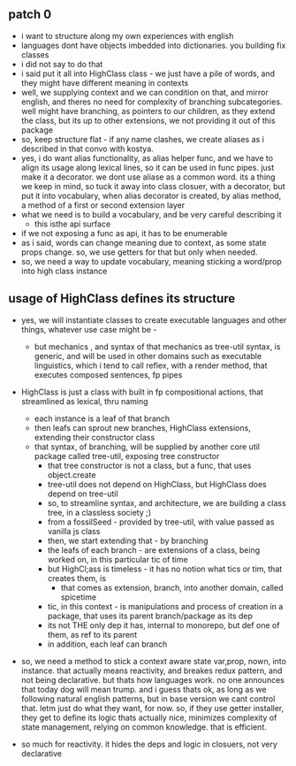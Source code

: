 ## patch 0
- i want to structure along my own experiences with english
- languages dont have objects imbedded into dictionaries. you building fix classes
- i did not say to do that
- i said put it all into HighClass class - we just have a pile of words, and they might have different meaning in contexts
- well, we supplying context and we can condition on that, and mirror english, and theres no need for 
complexity of branching subcategories.
well might have branching, as pointers to our children, as they extend the class, but
its up to other extensions, we not providing it out of this package
- so, keep structure flat - if any name clashes, we create aliases as i described in that convo with kostya. 
- yes, i do want alias functionality, as alias helper func, and we have to align its usage along lexical lines,
so it can be used in func pipes. just make it a decorator. we dont use aliase as a common word. its a thing we keep in mind,
so tuck it away into class closuer, with a decorator, but put it into vocabulary, when alias decorator is created, by
alias method, a method of a first or second extension layer
- what we need is to build a vocabulary, and be very careful describing it
  - this isthe api surface
- if we not exposing a func as api, it has to be enumerable
- as i said, words can change meaning due to context, as some state props change. so, we use getters for that
but only when needed.
- so, we need a way to update vocabulary, meaning sticking a word/prop into high class instance

## usage of HighClass defines its structure
- yes, we will instantiate classes to create executable languages and other things, whatever use case might be -
  - but mechanics , and syntax of that mechanics as tree-util syntax, is generic, and will be used in other domains
  such as executable linguistics, which i tend to call reflex, with a render method, that executes composed sentences, 
  fp pipes
  
- HighClass is just a class with built in fp compositional actions, that streamlined as lexical, thru naming
    * each instance is a leaf of that branch
    * then leafs can sprout new branches, HighClass extensions, extending their constructor class
    * that syntax, of branching, will be supplied by another core util package called tree-util, exposing tree constructor
      * that tree constructor is not a class, but a func, that uses object.create 
      * tree-util does not depend on HighClass, but HighClass does depend on tree-util
      * so, to streamline syntax, and architecture, we are building a class tree, in a classless society ;)
      * from a fossilSeed - provided by tree-util, with value passed as vanilla js class
      *  then, we start extending that - by branching
      * the leafs of each branch - are extensions of a class, being worked on, in this particular tic of time
      * but HighCl;ass is timeless - it has no notion what tics or tim, that creates them, is
        * that comes as extension, branch, into another domain, called spicetime
      *  tic, in this context - is manipulations and process of creation in a package, that uses its parent branch/package
      as its dep
      *  its not THE only dep it has, internal to monorepo, but def one of them, as ref to its parent
      *  in addition, each leaf can branch
- so, we need a method to stick a context aware state var,prop, nown, into instance. that actually means reactivity, and
breakes redux pattern, and not being declarative. but thats how languages work. no one announces that today dog will mean trump.
and i guess thats ok, as long as we following natural english patterns, but in base version we cant control that.
letm just do what they want, for now. so, if they use getter installer, they get to define its logic
thats actually nice, minimizes complexity of state management, relying on common knowledge. that is efficient.
- so much for reactivity. it hides the deps and logic in closuers, not very declarative